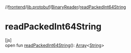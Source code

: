 //[frontend](../../../index.md)/[lib.protobuf](../index.md)/[BinaryReader](index.md)/[readPackedInt64String](read-packed-int64-string.md)

# readPackedInt64String

[js]\
open fun [readPackedInt64String](read-packed-int64-string.md)(): [Array](https://kotlinlang.org/api/latest/jvm/stdlib/kotlin/-array/index.html)&lt;[String](https://kotlinlang.org/api/latest/jvm/stdlib/kotlin/-string/index.html)&gt;
